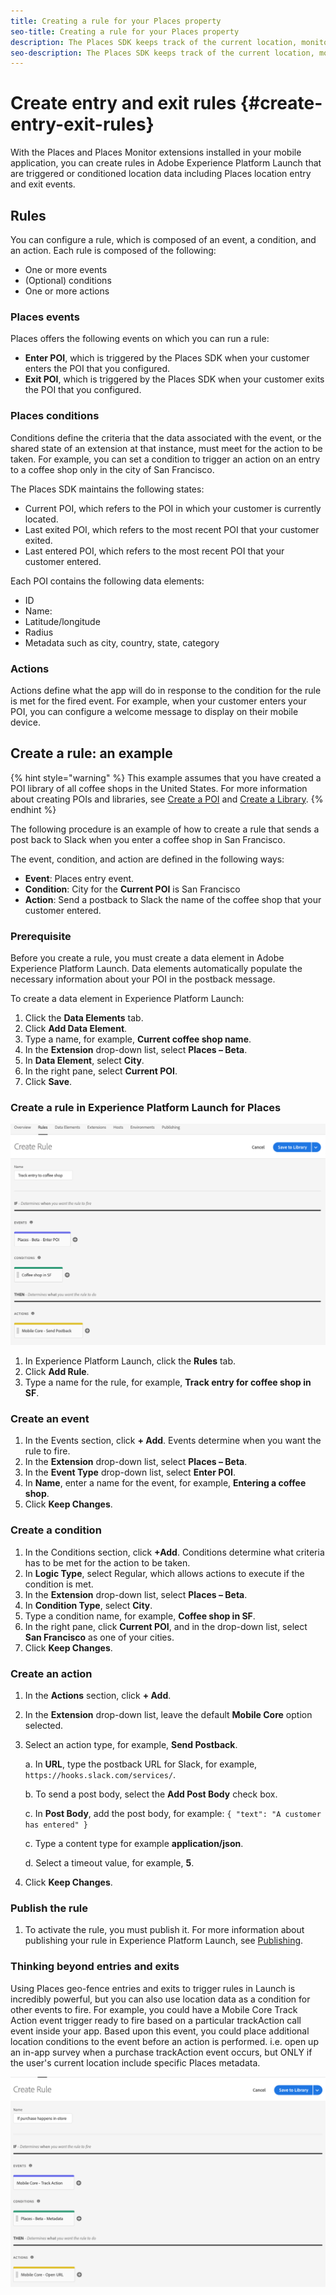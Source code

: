 ```yaml
---
title: Creating a rule for your Places property
seo-title: Creating a rule for your Places property
description: The Places SDK keeps track of the current location, monitors the configured POIs around the current location, and tracks the entry and exit events for these POIs. 
seo-description: The Places SDK keeps track of the current location, monitors the configured POIs around the current location, and tracks the entry and exit events for these POIs. 
---
```


# Create entry and exit rules {#create-entry-exit-rules}

With the Places and Places Monitor extensions installed in your mobile application, you can create rules in Adobe Experience Platform Launch that are triggered or conditioned location data including Places location entry and exit events. 

## Rules

You can configure a rule, which is composed of an event, a condition, and an action. Each rule is composed of the following:

* One or more events
* (Optional) conditions
* One or more actions

### Places events

Places offers the following events on which you can run a rule:

* **Enter POI**, which is triggered by the Places SDK when your customer enters the POI that you configured.
* **Exit POI**, which is triggered by the Places SDK when your customer exits the POI that you configured.

### Places conditions

Conditions define the criteria that the data associated with the event, or the shared state of an extension at that instance, must meet for the action to be taken. For example, you can set a condition to trigger an action on an entry to a coffee shop only in the city of San Francisco.

The Places SDK maintains the following states:

* Current POI, which refers to the POI in which your customer is currently located.
* Last exited POI, which refers to the most recent POI that your customer exited.
* Last entered POI, which refers to the most recent POI that your customer entered.

Each POI contains the following data elements:

* ID 
* Name:
* Latitude/longitude
* Radius
* Metadata such as city, country, state, category

### Actions

Actions define what the app will do in response to the condition for the rule is met for the fired event. For example, when your customer enters your POI, you can configure a welcome message to display on their mobile device.

## Create a rule: an example

{% hint style="warning" %}
This example assumes that you have created a POI library of all coffee shops in the United States. For more information about creating POIs and libraries, see [Create a POI](https://placesdocs.com/places-services-by-adobe-documentation/places-database-management-1/managing-pois-in-the-places-ui#create-a-poi) and [Create a Library](https://placesdocs.com/places-services-by-adobe-documentation/places-database-management-1/manage-libraries#create-a-library).
{% endhint %}

The following procedure is an example of how to create a rule that sends a post back to Slack when you enter a coffee shop in San Francisco.

The event, condition, and action are defined in the following ways:

* **Event**: Places entry event.
* **Condition**: City for the **Current POI** is San Francisco
* **Action**: Send a postback to Slack the name of the coffee shop that your customer entered.

### Prerequisite

Before you create a rule, you must create a data element in Adobe Experience Platform Launch. Data elements automatically populate the necessary information about your POI in the postback message.

To create a data element in Experience Platform Launch:

1. Click the **Data Elements** tab.
2. Click **Add Data Element**.
3. Type a name, for example, **Current coffee shop name**.
4. In the **Extension** drop-down list, select **Places – Beta**.
5. In **Data Element**, select **City**.
6. In the right pane, select **Current POI**.
7. Click **Save**.

### Create a rule in Experience Platform Launch for Places

![creating a rule](/help/assets/placesrule.png)

1. In Experience Platform Launch, click the **Rules** tab.
2. Click **Add Rule**.
3. Type a name for the rule, for example, **Track entry for coffee shop in SF**.

### Create an event

1. In the Events section, click **+ Add**. Events determine when you want the rule to fire.
2. In the **Extension** drop-down list, select **Places – Beta**.
3. In the **Event Type** drop-down list, select **Enter POI**.
4. In **Name**, enter a name for the event, for example, **Entering a coffee shop**.
5. Click **Keep Changes**.

### Create a condition

1. In the Conditions section, click **+Add**. Conditions determine what criteria has to be met for the action to be taken.
2. In **Logic Type**, select Regular, which allows actions to execute if the condition is met.
3. In the **Extension** drop-down list, select **Places – Beta**.
4. In **Condition Type**, select **City**.
5. Type a condition name, for example, **Coffee shop in SF**.
6. In the right pane, click **Current POI**, and in the drop-down list, select **San Francisco** as one of your cities.
7. Click **Keep Changes**.

### Create an action

1. In the **Actions** section, click **+ Add**.
2. In the **Extension** drop-down list, leave the default **Mobile Core** option selected.
3. Select an action type, for example, **Send Postback**.

   a. In **URL**, type the postback URL for Slack, for example, `https://hooks.slack.com/services/`.

   b. To send a post body, select the **Add Post Body** check box.

   c. In **Post Body**, add the post body, for example: `{ "text": "A customer has entered" }`

   c. Type a content type for example **application/json**.

   d. Select a timeout value, for example, **5**.

4. Click **Keep Changes**.

### Publish the rule

1. To activate the rule, you must publish it. For more information about publishing your rule in Experience Platform Launch, see [Publishing](https://docs.adobelaunch.com/launch-reference/publishing).

### Thinking beyond entries and exits

Using Places geo-fence entries and exits to trigger rules in Launch is incredibly powerful, but you can also use location data as a condition for other events to fire. For example, you could have a Mobile Core Track Action event trigger ready to fire based on a particular trackAction call event inside your app. Based upon this event, you could place additional location conditions to the event before an action is performed. i.e. open up an in-app survey when a purchase trackAction event occurs, but ONLY if the user's current location include specific Places metadata. 

![create a condition](/help/assets/places-condition.png)